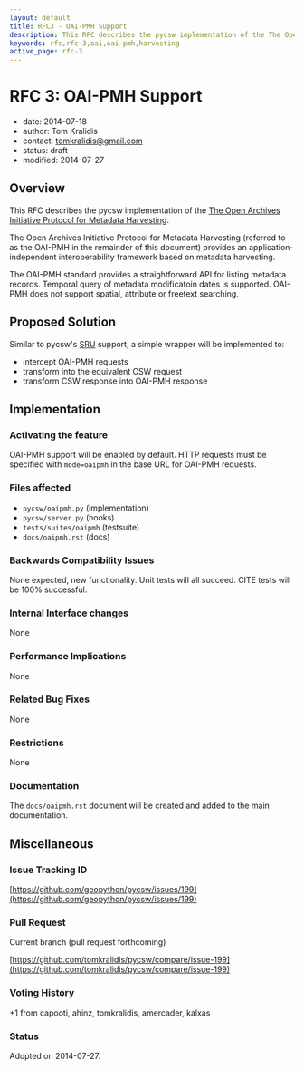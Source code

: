 ```yaml
---
layout: default
title: RFC3 - OAI-PMH Support
description: This RFC describes the pycsw implementation of the The Open Archives Initiative Protocol for Metadata Harvesting
keywords: rfc,rfc-3,oai,oai-pmh,harvesting
active_page: rfc-3
---
```


# RFC 3: OAI-PMH Support

- date: 2014-07-18
- author: Tom Kralidis
- contact: tomkralidis@gmail.com
- status: draft
- modified: 2014-07-27

## Overview

This RFC describes the pycsw implementation of the [The Open Archives Initiative Protocol for Metadata Harvesting](http://www.openarchives.org/OAI/openarchivesprotocol.html).

The Open Archives Initiative Protocol for Metadata Harvesting (referred to as the OAI-PMH in the remainder of this document) provides an application-independent interoperability framework based on metadata harvesting.

The OAI-PMH standard provides a straightforward API for listing metadata records.  Temporal query of metadata modificatoin dates is supported.  OAI-PMH does not support spatial, attribute or freetext searching.

## Proposed Solution

Similar to pycsw's [SRU](http://docs.pycsw.org/en/latest/sru.html) support, a simple wrapper will be implemented to:

- intercept OAI-PMH requests
- transform into the equivalent CSW request
- transform CSW response into OAI-PMH response

## Implementation

### Activating the feature

OAI-PMH support will be enabled by default. HTTP requests must be specified with `mode=oaipmh` in the base URL for OAI-PMH requests.

### Files affected

* `pycsw/oaipmh.py` (implementation)
* `pycsw/server.py` (hooks)
* `tests/suites/oaipmh` (testsuite)
* `docs/oaipmh.rst` (docs)

### Backwards Compatibility Issues

None expected, new functionality. Unit tests will all succeed. CITE tests will be 100% successful.

### Internal Interface changes

None

### Performance Implications

None

### Related Bug Fixes

None

### Restrictions

None

### Documentation

The `docs/oaipmh.rst` document will be created and added to the main documentation.

## Miscellaneous

### Issue Tracking ID

[https://github.com/geopython/pycsw/issues/199](https://github.com/geopython/pycsw/issues/199)

### Pull Request

Current branch (pull request forthcoming)

[https://github.com/tomkralidis/pycsw/compare/issue-199](https://github.com/tomkralidis/pycsw/compare/issue-199)

### Voting History

+1 from capooti, ahinz, tomkralidis, amercader, kalxas

### Status

Adopted on 2014-07-27.
